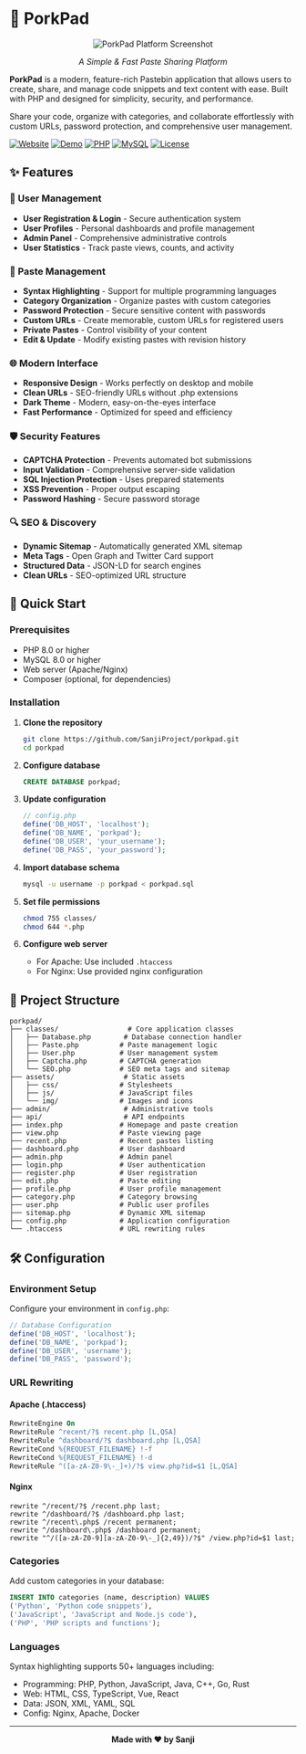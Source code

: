 # 🐷 PorkPad

<div align="center">

![PorkPad Platform Screenshot](https://porkpad.com/img/header.webp)

*A Simple & Fast Paste Sharing Platform*

</div>

**PorkPad** is a modern, feature-rich Pastebin application that allows users to create, share, and manage code snippets and text content with ease. Built with PHP and designed for simplicity, security, and performance.

Share your code, organize with categories, and collaborate effortlessly with custom URLs, password protection, and comprehensive user management.

[![Website](https://img.shields.io/badge/Website-porkpad.com-FF6B6B?style=for-the-badge)](https://porkpad.com)
[![Demo](https://img.shields.io/badge/Live_Demo-porkpad.com-FF6B6B?style=for-the-badge&logo=globe)](https://porkpad.com)
[![PHP](https://img.shields.io/badge/PHP-8.0+-777BB4?style=for-the-badge&logo=php)](https://php.net)
[![MySQL](https://img.shields.io/badge/MySQL-8.0+-4479A1?style=for-the-badge&logo=mysql)](https://mysql.com)
[![License](https://img.shields.io/badge/License-MIT-green?style=for-the-badge)](LICENSE)

## ✨ Features

### 🔐 User Management
- **User Registration & Login** - Secure authentication system
- **User Profiles** - Personal dashboards and profile management
- **Admin Panel** - Comprehensive administrative controls
- **User Statistics** - Track paste views, counts, and activity

### 📝 Paste Management
- **Syntax Highlighting** - Support for multiple programming languages
- **Category Organization** - Organize pastes with custom categories
- **Password Protection** - Secure sensitive content with passwords
- **Custom URLs** - Create memorable, custom URLs for registered users
- **Private Pastes** - Control visibility of your content
- **Edit & Update** - Modify existing pastes with revision history

### 🌐 Modern Interface
- **Responsive Design** - Works perfectly on desktop and mobile
- **Clean URLs** - SEO-friendly URLs without .php extensions
- **Dark Theme** - Modern, easy-on-the-eyes interface
- **Fast Performance** - Optimized for speed and efficiency

### 🛡️ Security Features
- **CAPTCHA Protection** - Prevents automated bot submissions
- **Input Validation** - Comprehensive server-side validation
- **SQL Injection Protection** - Uses prepared statements
- **XSS Prevention** - Proper output escaping
- **Password Hashing** - Secure password storage

### 🔍 SEO & Discovery
- **Dynamic Sitemap** - Automatically generated XML sitemap
- **Meta Tags** - Open Graph and Twitter Card support
- **Structured Data** - JSON-LD for search engines
- **Clean URLs** - SEO-optimized URL structure

## 🚀 Quick Start

### Prerequisites
- PHP 8.0 or higher
- MySQL 8.0 or higher
- Web server (Apache/Nginx)
- Composer (optional, for dependencies)

### Installation

1. **Clone the repository**
   ```bash
   git clone https://github.com/SanjiProject/porkpad.git
   cd porkpad
   ```

2. **Configure database**
   ```sql
   CREATE DATABASE porkpad;
   ```

3. **Update configuration**
   ```php
   // config.php
   define('DB_HOST', 'localhost');
   define('DB_NAME', 'porkpad');
   define('DB_USER', 'your_username');
   define('DB_PASS', 'your_password');
   ```

4. **Import database schema**
   ```bash
   mysql -u username -p porkpad < porkpad.sql
   ```

5. **Set file permissions**
   ```bash
   chmod 755 classes/
   chmod 644 *.php
   ```

6. **Configure web server**
   - For Apache: Use included `.htaccess`
   - For Nginx: Use provided nginx configuration

## 📁 Project Structure

```
porkpad/
├── classes/                 # Core application classes
│   ├── Database.php        # Database connection handler
│   ├── Paste.php          # Paste management logic
│   ├── User.php           # User management system
│   ├── Captcha.php        # CAPTCHA generation
│   └── SEO.php            # SEO meta tags and sitemap
├── assets/                 # Static assets
│   ├── css/               # Stylesheets
│   ├── js/                # JavaScript files
│   └── img/               # Images and icons
├── admin/                  # Administrative tools
├── api/                    # API endpoints
├── index.php              # Homepage and paste creation
├── view.php               # Paste viewing page
├── recent.php             # Recent pastes listing
├── dashboard.php          # User dashboard
├── admin.php              # Admin panel
├── login.php              # User authentication
├── register.php           # User registration
├── edit.php               # Paste editing
├── profile.php            # User profile management
├── category.php           # Category browsing
├── user.php               # Public user profiles
├── sitemap.php            # Dynamic XML sitemap
├── config.php             # Application configuration
└── .htaccess              # URL rewriting rules
```

## 🛠️ Configuration

### Environment Setup
Configure your environment in `config.php`:

```php
// Database Configuration
define('DB_HOST', 'localhost');
define('DB_NAME', 'porkpad');
define('DB_USER', 'username');
define('DB_PASS', 'password');
```

### URL Rewriting

#### Apache (.htaccess)
```apache
RewriteEngine On
RewriteRule ^recent/?$ recent.php [L,QSA]
RewriteRule ^dashboard/?$ dashboard.php [L,QSA]
RewriteCond %{REQUEST_FILENAME} !-f
RewriteCond %{REQUEST_FILENAME} !-d
RewriteRule ^([a-zA-Z0-9\-_]+)/?$ view.php?id=$1 [L,QSA]
```

#### Nginx
```nginx
rewrite ^/recent/?$ /recent.php last;
rewrite ^/dashboard/?$ /dashboard.php last;
rewrite ^/recent\.php$ /recent permanent;
rewrite ^/dashboard\.php$ /dashboard permanent;
rewrite "^/([a-zA-Z0-9][a-zA-Z0-9\-_]{2,49})/?$" /view.php?id=$1 last;
```
### Categories
Add custom categories in your database:
```sql
INSERT INTO categories (name, description) VALUES 
('Python', 'Python code snippets'),
('JavaScript', 'JavaScript and Node.js code'),
('PHP', 'PHP scripts and functions');
```

### Languages
Syntax highlighting supports 50+ languages including:
- Programming: PHP, Python, JavaScript, Java, C++, Go, Rust
- Web: HTML, CSS, TypeScript, Vue, React
- Data: JSON, XML, YAML, SQL
- Config: Nginx, Apache, Docker

---

<div align="center">

**Made with ❤️ by Sanji**

</div>
